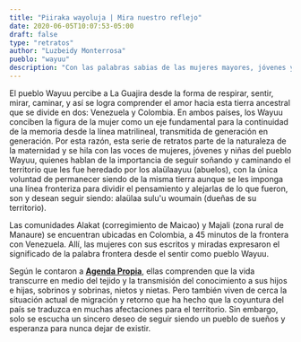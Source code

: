```yaml
---
title: "Piiraka wayoluja | Mira nuestro reflejo"
date: 2020-06-05T10:07:53-05:00
draft: false
type: "retratos"
author: "Luzbeidy Monterrosa"
pueblo: "wayuu"
description: "Con las palabras sabias de las mujeres mayores, jóvenes y niñas del pueblo Wayuu, esta serie de retratos narra lo que representa para ellas el pertenecer a un territorio al que le han impuesto una línea fronteriza entre Colombia y Venezuela."
---
```


El pueblo Wayuu percibe a La Guajira desde la forma de respirar, sentir, mirar, caminar, y así se logra comprender el amor hacia esta tierra ancestral que se divide en dos: Venezuela y Colombia. En ambos países, los Wayuu conciben la figura de la mujer como un eje fundamental para la continuidad de la memoria desde la línea matrilineal, transmitida de generación en generación. Por esta razón, esta serie de retratos parte de la naturaleza de la maternidad y se hila con las voces de mujeres, jóvenes y niñas del pueblo Wayuu, quienes hablan de la importancia de seguir soñando y caminando el territorio que les fue heredado por los alaülaayuu (abuelos), con la única voluntad de permanecer siendo de la misma tierra aunque se les imponga una línea fronteriza para dividir el pensamiento y alejarlas de lo que fueron, son y desean seguir siendo: alaülaa sulu'u woumain (dueñas de su territorio).

Las comunidades Alakat (corregimiento de Maicao) y Majali (zona rural de Manaure) se encuentran ubicadas en Colombia, a 45 minutos de la frontera con Venezuela. Allí, las mujeres con sus escritos y miradas expresaron el significado de la palabra frontera desde el sentir como pueblo Wayuu.

Según le contaron a [**Agenda Propia**](http://www.agendapropia.co), ellas comprenden que la vida transcurre en medio del tejido y la transmisión del conocimiento a sus hijos e hijas, sobrinos y sobrinas, nietos y nietas. Pero también viven de cerca la situación actual de migración y retorno que ha hecho que la coyuntura del país se traduzca en muchas afectaciones para el territorio. Sin embargo, solo se escucha un sincero deseo de seguir siendo un pueblo de sueños y esperanza para nunca dejar de existir.
